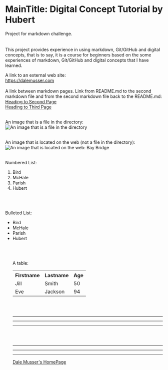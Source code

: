 # MainTitle: Digital Concept Tutorial by Hubert</br>
Project for markdown challenge.</br></br></br>
This project provides experience in using markdown, Git/GitHub and digital concepts, that is to say, it is a course for beginners based on the some experiences of markdown, Git/GitHub and digital concepts that I have learned.</br>

A link to an external web site:</br>
<https://dalemusser.com></br></br>
A link between markdown pages. Link from README.md to the second markdown file and from the second markdown file back to the README.md:</br>
[Heading to Second Page](second.md)</br>
[Heading to Third Page](third.md)</br></br>

An image that is a file in the directory:</br>
![An image that is a file in the directory](https://github.com/Alifanfaron/MarkdownHubert/blob/master/A%20image%20file.png "this is the title text that you succeed in hovering to see")</br></br>

An image that is located on the web (not a file in the directory):</br>
![An image that is located on the web: Bay Bridge](http://www.baybridgeinfo.org/sites/default/files/styles/Poster600337/public/images/implosion_3.jpg?itok=keFIbNiu "this is the title text of the image that is located on the web that you succeed in hovering to see")</br></br>

Numbered List:</br>
<ol>
<li>Bird</li>
<li>McHale</li>
<li>Parish</li>
<li>Hubert</li>
</ol>

</br></br>

Bulleted List:</br>
<ul>
<li>Bird</li>
<li>McHale</li>
<li>Parish</li>
<li>Hubert</li>
</ol>

</br></br>

A table:</br>
<table style="width:100%">
  <tr>
    <th>Firstname</th>
    <th>Lastname</th> 
    <th>Age</th>
  </tr>
  <tr>
    <td>Jill</td>
    <td>Smith</td> 
    <td>50</td>
  </tr>
  <tr>
    <td>Eve</td>
    <td>Jackson</td> 
    <td>94</td>
  </tr>
</table>
<br><br>

***
***
***
<br>
<br>
<hr><hr><hr>



[Dale Musser's HomePage](https://dalemusser.com)

<br>


